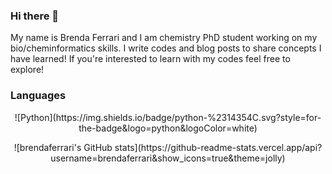 ### Hi there 👋

My name is Brenda Ferrari and I am chemistry PhD student working on my bio/cheminformatics skills. I write codes and blog posts to share concepts I have learned! If you're interested to learn with my codes feel free to explore!


### Languages
<p align="center">
![Python](https://img.shields.io/badge/python-%2314354C.svg?style=for-the-badge&logo=python&logoColor=white)
</p>

<p align="center">
![brendaferrari's GitHub stats](https://github-readme-stats.vercel.app/api?username=brendaferrari&show_icons=true&theme=jolly)
</p>